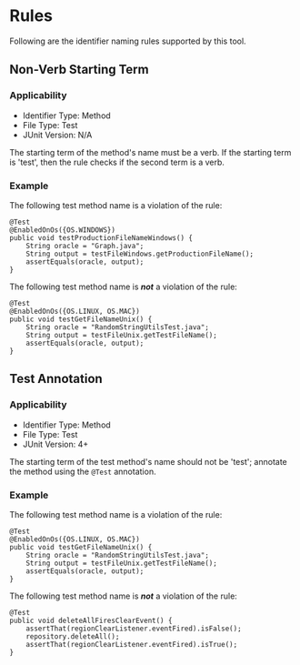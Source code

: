 # Rules

Following are the identifier naming rules supported by this tool.

## Non-Verb Starting Term

### Applicability

 - Identifier Type: Method
 - File Type: Test
 - JUnit Version: N/A

The starting term of the method's name must be a verb. If the starting term is 'test', then the rule checks if the second term is a verb.

### Example

The following test method name is a violation of the rule:

    @Test
    @EnabledOnOs({OS.WINDOWS})
    public void testProductionFileNameWindows() {
        String oracle = "Graph.java";
        String output = testFileWindows.getProductionFileName();
        assertEquals(oracle, output);
    }

The following test method name is ***not*** a violation of the rule:

    @Test
    @EnabledOnOs({OS.LINUX, OS.MAC})
    public void testGetFileNameUnix() {
        String oracle = "RandomStringUtilsTest.java";
        String output = testFileUnix.getTestFileName();
        assertEquals(oracle, output);
    }


## Test Annotation

### Applicability

 - Identifier Type: Method
 - File Type: Test
 - JUnit Version: 4+

The starting term of the test method's name should not be 'test'; annotate the method using the `@Test` annotation. 

### Example

The following test method name is a violation of the rule:

    @Test
    @EnabledOnOs({OS.LINUX, OS.MAC})
    public void testGetFileNameUnix() {
        String oracle = "RandomStringUtilsTest.java";
        String output = testFileUnix.getTestFileName();
        assertEquals(oracle, output);
    }

The following test method name is ***not*** a violation of the rule:

    @Test
    public void deleteAllFiresClearEvent() {
	    assertThat(regionClearListener.eventFired).isFalse();
	    repository.deleteAll();
	    assertThat(regionClearListener.eventFired).isTrue();
    }